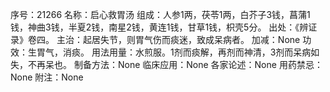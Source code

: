 序号：21266
名称：启心救胃汤
组成：人参1两，茯苓1两，白芥子3钱，菖蒲1钱，神曲3钱，半夏2钱，南星2钱，黄连1钱，甘草1钱，枳壳5分。
出处：《辨证录》卷四。
主治：起居失节，则胃气伤而痰迷，致成呆病者。
加减：None
功效：生胃气，消痰。
用法用量：水煎服。1剂而痰解，再剂而神清，3剂而呆病如失，不再呆也。
制备方法：None
临床应用：None
各家论述：None
用药禁忌：None
附注：None
